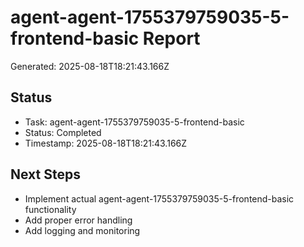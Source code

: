 # agent-agent-1755379759035-5-frontend-basic Report

Generated: 2025-08-18T18:21:43.166Z

## Status
- Task: agent-agent-1755379759035-5-frontend-basic
- Status: Completed
- Timestamp: 2025-08-18T18:21:43.166Z

## Next Steps
- Implement actual agent-agent-1755379759035-5-frontend-basic functionality
- Add proper error handling
- Add logging and monitoring
